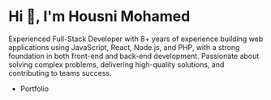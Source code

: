 <h1 align="left">Hi 👋, I'm Housni Mohamed</h1>

Experienced Full-Stack Developer with 8+ years of experience building web applications using JavaScript, React, Node.js, and PHP, with a strong foundation in both front-end and back-end development. Passionate about solving complex problems, delivering high-quality solutions, and contributing to teams success.

- Portfolio

